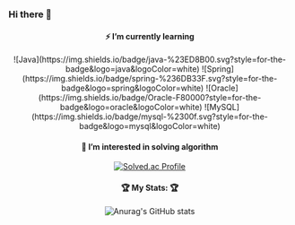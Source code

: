 ### Hi there 👋
#### <center>   ⚡ I’m currently learning 
<center> ![Java](https://img.shields.io/badge/java-%23ED8B00.svg?style=for-the-badge&logo=java&logoColor=white) ![Spring](https://img.shields.io/badge/spring-%236DB33F.svg?style=for-the-badge&logo=spring&logoColor=white) ![Oracle](https://img.shields.io/badge/Oracle-F80000?style=for-the-badge&logo=oracle&logoColor=white) 	![MySQL](https://img.shields.io/badge/mysql-%2300f.svg?style=for-the-badge&logo=mysql&logoColor=white)



#### 🌱 I’m interested in solving algorithm
[![Solved.ac Profile](http://mazassumnida.wtf/api/v2/generate_badge?boj=wogns0108)](https://solved.ac/wogns0108/)



####  🏆 My Stats: 🏆
![Anurag's GitHub stats](https://github-readme-stats.vercel.app/api?username=jayjaehunchoi&show_icons=true&theme=radical)
</center>

<!--
**jayjaehunchoi/jayjaehunchoi** is a ✨ _special_ ✨ repository because its `README.md` (this file) appears on your GitHub profile.

Here are some ideas to get you started:

- 🔭 I’m currently working on ...
- 🌱 I’m currently learning ...
- 👯 I’m looking to collaborate on ...
- 🤔 I’m looking for help with ...
- 💬 Ask me about ...
- 📫 How to reach me: ...
- 😄 Pronouns: ...
- ⚡ Fun fact: ...
-->
